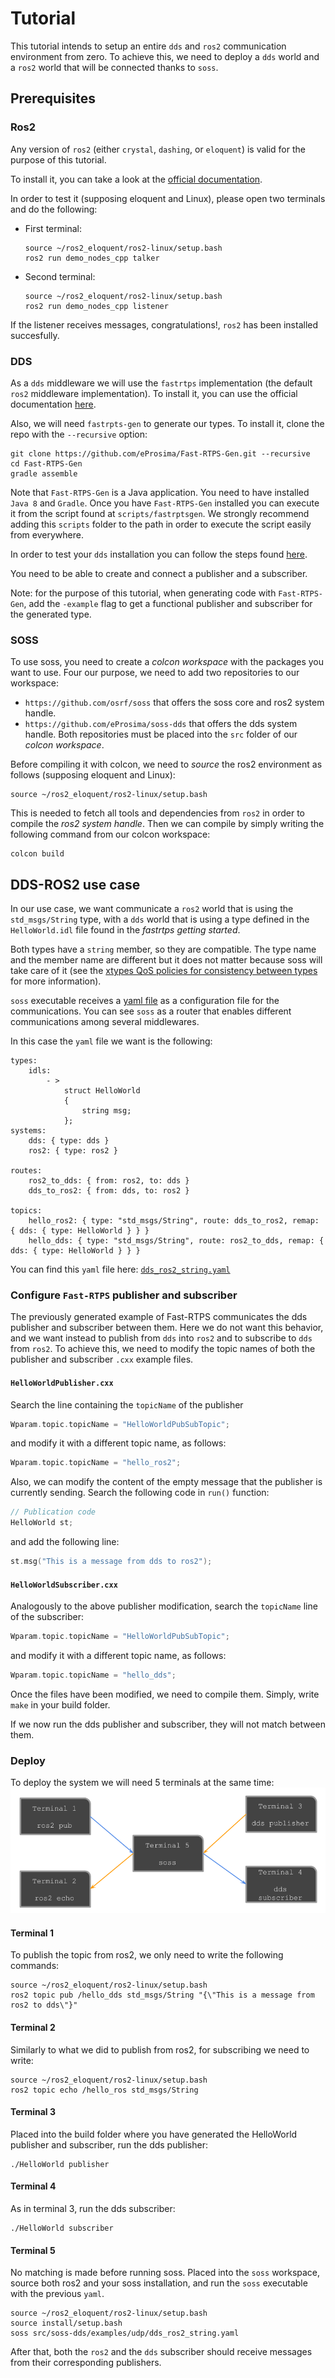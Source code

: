 # Tutorial
This tutorial intends to setup an entire `dds` and `ros2` communication environment from zero.
To achieve this, we need to deploy a `dds` world and a `ros2` world that will be connected thanks to `soss`.

## Prerequisites
### Ros2
Any version of `ros2` (either `crystal`, `dashing`, or `eloquent`) is valid for the purpose of this tutorial.

To install it, you can take a look at the
[official documentation](https://index.ros.org/doc/ros2/Installation/Eloquent/Linux-Install-Binary/).

In order to test it (supposing eloquent and Linux), please open two terminals and do the following:
- First terminal:
  ```
  source ~/ros2_eloquent/ros2-linux/setup.bash
  ros2 run demo_nodes_cpp talker
  ```
- Second terminal:
  ```
  source ~/ros2_eloquent/ros2-linux/setup.bash
  ros2 run demo_nodes_cpp listener
  ```
If the listener receives messages, congratulations!, `ros2` has been installed succesfully.

### DDS
As a `dds` middleware we will use the `fastrtps` implementation (the default `ros2` middleware implementation).
To install it, you can use the official documentation [here](https://fast-rtps.docs.eprosima.com/en/latest/sources.html).

Also, we will need `fastrpts-gen` to generate our types.
To install it, clone the repo with the `--recursive` option:
```
git clone https://github.com/eProsima/Fast-RTPS-Gen.git --recursive
cd Fast-RTPS-Gen
gradle assemble
```
Note that `Fast-RTPS-Gen` is a Java application. You need to have installed `Java 8` and `Gradle`.
Once you have `Fast-RTPS-Gen` installed you can execute it from the script found at `scripts/fastrptsgen`.
We strongly recommend adding this `scripts` folder to the path in order to execute the script easily from everywhere.

In order to test your `dds` installation you can follow the steps found
[here](https://fast-rtps.docs.eprosima.com/en/latest/introduction.html).

You need to be able to create and connect a publisher and a subscriber.

Note: for the purpose of this tutorial, when generating code with `Fast-RTPS-Gen`, add the `-example` flag
to get a functional publisher and subscriber for the generated type.

### SOSS
To use soss, you need to create a _colcon workspace_ with the packages you want to use.
Four our purpose, we need to add two repositories to our workspace:
- `https://github.com/osrf/soss` that offers the soss core and ros2 system handle.
- `https://github.com/eProsima/soss-dds` that offers the dds system handle.
Both repositories must be placed into the `src` folder of our _colcon workspace_.

Before compiling it with colcon, we need to _source_ the ros2 environment as follows (supposing eloquent and Linux):
```
source ~/ros2_eloquent/ros2-linux/setup.bash
```
This is needed to fetch all tools and dependencies from `ros2` in order to compile the _ros2 system handle_.
Then we can compile by simply writing the following command from our colcon workspace:
```
colcon build
```

## DDS-ROS2 use case
In our use case, we want communicate a `ros2` world that is using the `std_msgs/String` type,
with a `dds` world that is using a type defined in the `HelloWorld.idl` file found in the _fastrtps getting started_.

Both types have a `string` member, so they are compatible.
The type name and the member name are different but it does not matter because soss will take care of it
(see the [xtypes QoS policies for consistency between types](https://github.com/eProsima/xtypes#type-consistency-qos-policies) for more information).

`soss` executable receives a [yaml file](https://github.com/osrf/soss/blob/master/doc/concept.md) as a configuration file for the communications.
You can see `soss` as a router that enables different communications among several middlewares.

In this case the `yaml` file we want is the following:
```
types:
    idls:
        - >
            struct HelloWorld
            {
                string msg;
            };
systems:
    dds: { type: dds }
    ros2: { type: ros2 }

routes:
    ros2_to_dds: { from: ros2, to: dds }
    dds_to_ros2: { from: dds, to: ros2 }

topics:
    hello_ros2: { type: "std_msgs/String", route: dds_to_ros2, remap: { dds: { type: HelloWorld } } }
    hello_dds: { type: "std_msgs/String", route: ros2_to_dds, remap: { dds: { type: HelloWorld } } }

```

You can find this `yaml` file here: [`dds_ros2_string.yaml`](examples/udp/dds_ros2_string.yaml)

### Configure `Fast-RTPS` publisher and subscriber
The previously generated example of Fast-RTPS communicates the dds publisher and subscriber between them.
Here we do not want this behavior, and we want instead to publish from `dds` into `ros2` and to subscribe to `dds` from `ros2`.
To achieve this, we need to modify the topic names of both the publisher and subscriber `.cxx` example files.

#### `HelloWorldPublisher.cxx`
Search the line containing the `topicName` of the publisher
```c++
Wparam.topic.topicName = "HelloWorldPubSubTopic";
```
and modify it with a different topic name, as follows:
```c++
Wparam.topic.topicName = "hello_ros2";
```

Also, we can modify the content of the empty message that the publisher is currently sending.
Search the following code in `run()` function:
```c++
// Publication code
HelloWorld st;
```
and add the following line:
```c++
st.msg("This is a message from dds to ros2");
```

#### `HelloWorldSubscriber.cxx`
Analogously to the above publisher modification, search the `topicName` line of the subscriber:
```c++
Wparam.topic.topicName = "HelloWorldPubSubTopic";
```
and modify it with a different topic name, as follows:
```c++
Wparam.topic.topicName = "hello_dds";
```

Once the files have been modified, we need to compile them.
Simply, write `make` in your build folder.

If we now run the dds publisher and subscriber, they will not match between them.


### Deploy
To deploy the system we will need 5 terminals at the same time:
![](images/terminal_deploy.png)

#### Terminal 1
To publish the topic from ros2, we only need to write the following commands:
```
source ~/ros2_eloquent/ros2-linux/setup.bash
ros2 topic pub /hello_dds std_msgs/String "{\"This is a message from ros2 to dds\"}"
```

#### Terminal 2
Similarly to what we did to publish from ros2, for subscribing we need to write:
```
source ~/ros2_eloquent/ros2-linux/setup.bash
ros2 topic echo /hello_ros std_msgs/String
```

#### Terminal 3
Placed into the build folder where you have generated the HelloWorld publisher and subscriber, run the dds publisher:
```
./HelloWorld publisher
```

#### Terminal 4
As in terminal 3, run the dds subscriber:
```
./HelloWorld subscriber
```

#### Terminal 5
No matching is made before running soss.
Placed into the `soss` workspace, source both ros2 and your soss installation, and run the `soss` executable with the previous `yaml`.

```
source ~/ros2_eloquent/ros2-linux/setup.bash
source install/setup.bash
soss src/soss-dds/examples/udp/dds_ros2_string.yaml
```

After that, both the `ros2` and the `dds` subscriber should receive messages from their corresponding publishers.
